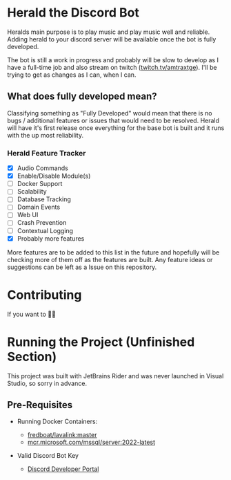 ﻿# Herald the Discord Bot

Heralds main purpose is to play music and play music well and reliable. Adding
herald to your discord server will be available once the bot is fully developed.

The bot is still a work in progress and probably will be slow to develop as I
have a full-time job and also stream on twitch
([twitch.tv/amtraxtge](https://twitch.tv/amtraxtge)). I'll be trying to get as
changes as I can, when I can.

## What does fully developed mean?

Classifying something as "Fully Developed" would mean that there is no bugs / 
additional features or issues that would need to be resolved. Herald will have
it's first release once everything for the base bot is built and it runs
with the up most reliability.

### Herald Feature Tracker

- [x] Audio Commands
- [x] Enable/Disable Module(s)
- [ ] Docker Support
- [ ] Scalability
- [ ] Database Tracking
- [ ] Domain Events
- [ ] Web UI
- [ ] Crash Prevention
- [ ] Contextual Logging
- [x] Probably more features

More features are to be added to this list in the future and hopefully will be
checking more of them off as the features are built. Any feature ideas or
suggestions can be left as a Issue on this repository.

# Contributing

If you want to 🤷‍♂️

# Running the Project (Unfinished Section)

This project was built with JetBrains Rider and was never launched in Visual
Studio, so sorry in advance.

## Pre-Requisites

- Running Docker Containers:
  - [fredboat/lavalink:master](https://hub.docker.com/r/fredboat/lavalink/)
  - [mcr.microsoft.com/mssql/server:2022-latest](https://hub.docker.com/_/microsoft-mssql-server)


- Valid Discord Bot Key
  - [Discord Developer Portal](https://discord.com/developers)
